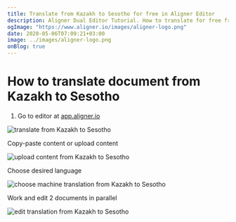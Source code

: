 ```yaml
---
title: Translate from Kazakh to Sesotho for free in Aligner Editor
description: Aligner Dual Editor Tutorial. How to translate for free from Kazakh to Sesotho. Aligner is multilingual document management platform. 
ogImage: "https://www.aligner.io/images/aligner-logo.png"
date: 2020-05-06T07:09:21+03:00
image: ../images/aligner-logo.png
onBlog: true
---
```


# How to translate document from Kazakh to Sesotho

1. Go to editor at [app.aligner.io](https://app.aligner.io "Aligner App web page")

![translate from Kazakh to Sesotho](../aligner-blank-editor.png "translate from Kazakh to Sesotho")

Copy-paste content or upload content

![upload content from Kazakh to Sesotho](../aligner-uploaded-document.png "upload content from Kazakh to Sesotho")

Choose desired language

![choose machine translation from Kazakh to Sesotho](../aligner-language-dropdown.png "choose machine translation from Kazakh to Sesotho")

Work and edit 2 documents in parallel

![edit translation from Kazakh to Sesotho](../aligner-double-sitded-editor.png "edit translation from Kazakh to Sesotho")

